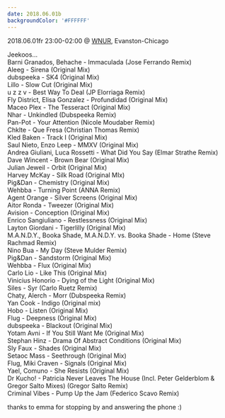```yaml
---
date: 2018.06.01b
backgroundColor: '#FFFFFF'
---
```


2018.06.01fr 23:00-02:00 @ [WNUR](http://www.wnur.org/), Evanston-Chicago  

Jeekoos...  
Barni Granados, Behache - Immaculada (Jose Ferrando Remix)  
Aleeg - Sirena (Original Mix)  
dubspeeka - SK4 (Original Mix)  
Lillo - Slow Cut (Original Mix)  
u z z v - Best Way To Deal (JP Elorriaga Remix)  
Fly District, Elisa Gonzalez - Profundidad (Original Mix)  
Maceo Plex - The Tesseract (Original Mix)  
Nhar - Unkindled (Dubspeeka Remix)  
Pan-Pot - Your Attention (Nicole Moudaber Remix)  
Chklte - Que Fresa (Christian Thomas Remix)  
Kled Baken - Track I (Original Mix)  
Saul Nieto, Enzo Leep - MMXV (Original Mix)  
Andrea Giuliani, Luca Rossetti - What Did You Say (Elmar Strathe Remix)  
Dave Wincent - Brown Bear (Original Mix)  
Julian Jeweil - Orbit (Original Mix)  
Harvey McKay - Silk Road (Original MIx)  
Pig&Dan - Chemistry (Original Mix)  
Wehbba - Turning Point (ANNA Remix)  
Agent Orange - Silver Screens (Original Mix)  
Aitor Ronda - Tweezer (Original Mix)  
Avision - Conception (Original Mix)  
Enrico Sangiuliano - Restlessness (Original Mix)  
Layton Giordani - Tigerlilly (Original Mix)  
M.A.N.D.Y., Booka Shade, M.A.N.D.Y. vs. Booka Shade - Home (Steve Rachmad Remix)  
Nino Bua - My Day (Steve Mulder Remix)  
Pig&Dan - Sandstorm (Original Mix)  
Wehbba - Flux (Original Mix)  
Carlo Lio - Like This (Original Mix)  
Vinicius Honorio - Dying of the Light (Original Mix)  
Siles - Syr (Carlo Ruetz Remix)  
Chaty, Alerch - Morr (Dubspeeka Remix)  
Yan Cook - Indigo (Original mix)  
Hobo - Listen (Original Mix)  
Flug - Deepness (Original Mix)  
dubspeeka - Blackout (Original Mix)  
Yotam Avni - If You Still Want Me (Original Mix)  
Stephan Hinz - Drama Of Abstract Conditions (Original Mix)  
Sly Faux - Shades (Original Mix)  
Setaoc Mass - Seethrough (Original Mix)  
Flug, Miki Craven - Signals (Original Mix)  
Yael, Comuno - She Resists (Original Mix)  
Dr Kucho! - Patricia Never Leaves The House (Incl. Peter Gelderblom & Gregor Salto Mixes) (Gregor Salto Remix)  
Criminal Vibes - Pump Up the Jam (Federico Scavo Remix)  

thanks to emma for stopping by and answering the phone :)